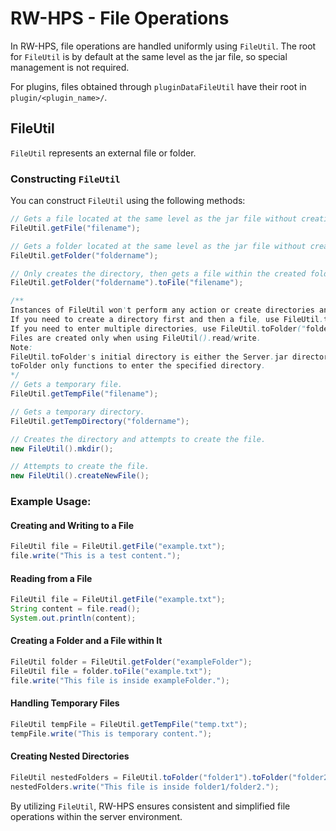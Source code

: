 # RW-HPS - File Operations

In RW-HPS, file operations are handled uniformly using `FileUtil`. The root for `FileUtil` is by default at the same level as the jar file, so special management is not required.

For plugins, files obtained through `pluginDataFileUtil` have their root in `plugin/<plugin_name>/`.

## FileUtil

`FileUtil` represents an external file or folder.

### Constructing `FileUtil`

You can construct `FileUtil` using the following methods:

```java
// Gets a file located at the same level as the jar file without creating the file.
FileUtil.getFile("filename");

// Gets a folder located at the same level as the jar file without creating the folder, only creates the directory.
FileUtil.getFolder("foldername");

// Only creates the directory, then gets a file within the created folder.
FileUtil.getFolder("foldername").toFile("filename");

/**
Instances of FileUtil won't perform any action or create directories and files.
If you need to create a directory first and then a file, use FileUtil.toFolder("foldername").toFile("filename").
If you need to enter multiple directories, use FileUtil.toFolder("foldername").toFolder("subfoldername").
Files are created only when using FileUtil().read/write.
Note:
FileUtil.toFolder's initial directory is either the Server.jar directory or the directory specified by Main parameters.
toFolder only functions to enter the specified directory.
*/
// Gets a temporary file.
FileUtil.getTempFile("filename");

// Gets a temporary directory.
FileUtil.getTempDirectory("foldername");

// Creates the directory and attempts to create the file.
new FileUtil().mkdir();

// Attempts to create the file.
new FileUtil().createNewFile();
```

### Example Usage:

#### Creating and Writing to a File

```java
FileUtil file = FileUtil.getFile("example.txt");
file.write("This is a test content.");
```

#### Reading from a File

```java
FileUtil file = FileUtil.getFile("example.txt");
String content = file.read();
System.out.println(content);
```

#### Creating a Folder and a File within It

```java
FileUtil folder = FileUtil.getFolder("exampleFolder");
FileUtil file = folder.toFile("example.txt");
file.write("This file is inside exampleFolder.");
```

#### Handling Temporary Files

```java
FileUtil tempFile = FileUtil.getTempFile("temp.txt");
tempFile.write("This is temporary content.");
```

#### Creating Nested Directories

```java
FileUtil nestedFolders = FileUtil.toFolder("folder1").toFolder("folder2").toFile("nestedFile.txt");
nestedFolders.write("This file is inside folder1/folder2.");
```

By utilizing `FileUtil`, RW-HPS ensures consistent and simplified file operations within the server environment.